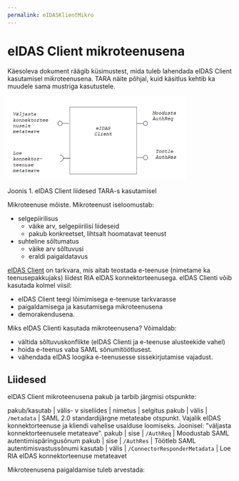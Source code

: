 ```yaml
---
permalink: eIDASKlientMikro
---
```


# eIDAS Client mikroteenusena

Käesoleva dokument räägib küsimustest, mida tuleb lahendada eIDAS Client kasutamisel mikroteenusena. TARA näite põhjal, kuid käsitlus kehtib ka muudele sama mustriga kasutustele.

<img src='img/KlientTARAs.PNG' width='400'>

Joonis 1. eIDAS Client liidesed TARA-s kasutamisel

Mikroteenuse mõiste. Mikroteenust iseloomustab:
- selgepiirilisus
    - väike arv, selgepiirilisi liideseid
    - pakub konkreetset, lihtsalt hoomatavat teenust
- suhteline sõltumatus
    - väike arv sõltuvusi
    - eraldi paigaldatavus

[eIDAS Client](https://github.com/e-gov/eIDAS-Client) on tarkvara, mis aitab teostada e-teenuse (nimetame ka teenusepakkujaks) liidest RIA eIDAS konnektorteenusega. eIDAS Clienti võib kasutada kolmel viisil:
- eIDAS Client teegi lõimimisega e-teenuse tarkvarasse
- paigaldamisega ja kasutamisega mikroteenusena
- demorakendusena.

Miks eIDAS Clienti kasutada mikroteenusena? Võimaldab:
- vältida sõltuvuskonflikte (eIDAS Clienti ja e-teenuse alusteekide vahel)
- hoida e-teenus vaba SAML sõnumitöötlusest.
- vähendada eIDAS loogika e-teenusesse sissekirjutamise vajadust.

## Liidesed

eIDAS Client mikroteenusena pakub ja tarbib järgmisi otspunkte:

pakub/kasutab | välis- v siseliides | nimetus | selgitus
pakub | välis | `/metadata` | SAML 2.0 standardijärgne metateabe otspunkt. Vajalik eIDAS konnektorteenuse ja kliendi vahelise usalduse loomiseks. Joonisel: "väljasta konnektorteenusele metateave".
pakub | sise | `/AuthReq` | Moodustab SAML autentimispäringusõnum
pakub | sise | `/AuthRes` | Töötleb SAML autentimisvastussõnumi
kasutab | välis | `/ConnectorResponderMetadata` | Loe RIA eIDAS konnektorteenuse metateavet

Mikroteenusena paigaldamise tuleb arvestada:





